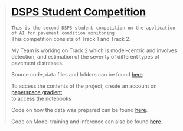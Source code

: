 > # [DSPS Student Competition](https://dsps-1e998.web.app/)
>
> `This is the second DSPS student competition on the application of AI for pavement condition monitoring` <br>
> This competition consists of Track 1 and Track 2. 
>
> My Team is working on Track 2 which is model-centric and involves detection, and estimation of the severity of different
types of pavement distresses.
> 
> Source code, data files and folders can be found [here](https://console.paperspace.com/kyem988/notebook/rsx93ba75mm99pr). <br>
>
> To access the contents of the project, create an account on [paperspace gradient](https://www.paperspace.com/gradient/notebooks) <br>
to access the notebooks
>
> Code on how the data was prepared can be found [here](https://github.com/Blessing988/DSPS23_Competition/blob/main/Prepare_data.ipynb).
>
>Code on Model training and inference can also be found [here](https://github.com/Blessing988/DSPS23_Competition/blob/main/Task_2.ipynb). 
